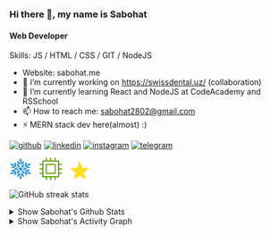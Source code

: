 ### Hi there 👋, my name is Sabohat
#### Web Developer

Skills: JS / HTML / CSS / GIT / NodeJS

- Website: sabohat.me
- 🔭 I’m currently working on https://swissdental.uz/ (collaboration)
- 🌱 I’m currently learning React and NodeJS at CodeAcademy and RSSchool
- 📫 How to reach me: sabohat2802@gmail.com 
- ⚡ MERN stack dev here(almost) :)


[<img src='https://cdn.jsdelivr.net/npm/simple-icons@3.0.1/icons/github.svg' alt='github' height='40'>](https://github.com/sabohat)  [<img src='https://cdn.jsdelivr.net/npm/simple-icons@3.0.1/icons/linkedin.svg' alt='linkedin' height='40'>](https://www.linkedin.com/in/sabokhat-kalandarova/)  [<img src='https://cdn.jsdelivr.net/npm/simple-icons@3.0.1/icons/instagram.svg' alt='instagram' height='40'>](https://www.instagram.com/s_a_b_o_h_a_t/)  [<img src='https://cdn.jsdelivr.net/npm/simple-icons@3.0.1/icons/telegram.svg' alt='telegram' height='40'>](sabokhat_k)  

<a href='https://archiveprogram.github.com/'><img src='https://raw.githubusercontent.com/acervenky/animated-github-badges/master/assets/acbadge.gif' width='40' height='40'></a> <a href='https://docs.github.com/en/developers'><img src='https://raw.githubusercontent.com/acervenky/animated-github-badges/master/assets/devbadge.gif' width='40' height='40'></a> <a href='https://stars.github.com/'><img src='https://raw.githubusercontent.com/acervenky/animated-github-badges/master/assets/starbadge.gif' width='35' height='35'></a> 

![GitHub streak stats](https://github-readme-streak-stats.herokuapp.com/?user=sabohat)

<details>
  <summary> Show Sabohat's Github Stats</summary>
  <br>
  
  <a href="#">
    <img align="center" alt="Sabohat Most Used Languages" src="https://github-readme-stats.vercel.app/api/top-langs/?username=sabohat&layout=compact&langs_count=10&hide_border=true&show_icons=true&title_color=fff&icon_color=fff&text_color=fff&bg_color=000000" />
  </a>
  
  <a href="#">
    <img align="center" alt="Sabohat's Github Stats" src="https://github-readme-stats.vercel.app/api?username=sabohat&count_private=true&hide_border=true&show_icons=true&title_color=fff&icon_color=fff&text_color=fff&bg_color=000000" />
  </a>
</details>
  
<details>
  <summary> Show Sabohat's Activity Graph </summary>
  <br>
  <a href="#">
    <img align="center" alt="Sabohat's Activity Graph" src="https://activity-graph.herokuapp.com/graph?username=sabohat&show_icons=true&title_color=fff&icon_color=fff&text_color=fff&bg_color=000000" />
  </a>

</details>

